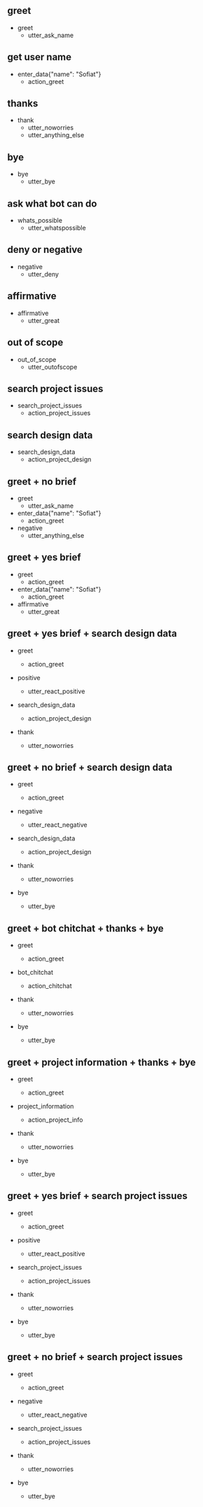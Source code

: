 ## greet
* greet
    - utter_ask_name

## get user name
* enter_data{"name": "Sofiat"}
    - action_greet

## thanks
* thank
    - utter_noworries
    - utter_anything_else

## bye
* bye
    - utter_bye

## ask what bot can do
* whats_possible
    - utter_whatspossible

## deny or negative
*  negative
    - utter_deny

## affirmative
* affirmative
    - utter_great

## out of scope
* out_of_scope
    - utter_outofscope

## search project issues
* search_project_issues
    - action_project_issues
    
## search design data
* search_design_data
    - action_project_design

## greet + no brief
* greet
    - utter_ask_name
* enter_data{"name": "Sofiat"}
    - action_greet
* negative
    - utter_anything_else

## greet + yes brief
* greet
    - action_greet
* enter_data{"name": "Sofiat"}
    - action_greet
* affirmative
    - utter_great

## greet + yes brief + search design data
* greet
    - action_greet

* positive
    - utter_react_positive

* search_design_data
    - action_project_design

* thank
    - utter_noworries

## greet + no brief + search design data
* greet
    - action_greet

* negative
    - utter_react_negative

* search_design_data
    - action_project_design

* thank
    - utter_noworries

* bye
    - utter_bye


## greet + bot chitchat + thanks + bye
* greet
    - action_greet

* bot_chitchat
    - action_chitchat

* thank
    - utter_noworries

* bye
    - utter_bye

## greet + project information + thanks + bye
* greet
    - action_greet

* project_information
    - action_project_info

* thank
    - utter_noworries

* bye
    - utter_bye


## greet + yes brief + search project issues
* greet
    - action_greet

* positive
    - utter_react_positive

* search_project_issues
    - action_project_issues

* thank
    - utter_noworries

* bye
    - utter_bye

## greet + no brief + search project issues
* greet
    - action_greet

* negative
    - utter_react_negative

* search_project_issues
    - action_project_issues

* thank
    - utter_noworries

* bye
    - utter_bye
